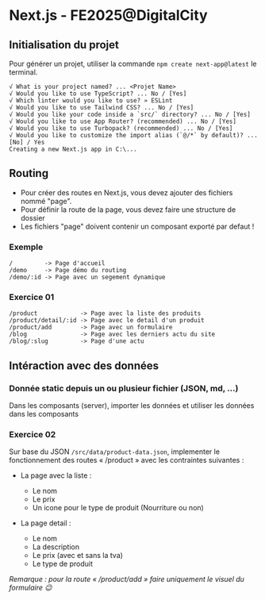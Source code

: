 # Next.js - FE2025@DigitalCity

## Initialisation du projet
Pour générer un projet, utiliser la commande `npm create next-app@latest` le terminal.
```
√ What is your project named? ... <Projet Name>
√ Would you like to use TypeScript? ... No / [Yes]
√ Which linter would you like to use? » ESLint
√ Would you like to use Tailwind CSS? ... No / [Yes]
√ Would you like your code inside a `src/` directory? ... No / [Yes]
√ Would you like to use App Router? (recommended) ... No / [Yes]
√ Would you like to use Turbopack? (recommended) ... No / [Yes]
√ Would you like to customize the import alias (`@/*` by default)? ... [No] / Yes
Creating a new Next.js app in C:\...
```

## Routing
- Pour créer des routes en Next.js, vous devez ajouter des fichiers nommé "page".
- Pour définir la route de la page, vous devez faire une structure de dossier
- Les fichiers "page" doivent contenir un composant exporté par defaut !

### Exemple
```
/         -> Page d'accueil
/demo     -> Page démo du routing
/demo/:id -> Page avec un segement dynamique
```

### Exercice 01
```
/product            -> Page avec la liste des produits
/product/detail/:id -> Page avec le detail d'un produit
/product/add        -> Page avec un formulaire  
/blog               -> Page avec les derniers actu du site
/blog/:slug         -> Page d'une actu
```

## Intéraction avec des données

### Donnée static depuis un ou plusieur fichier (JSON, md, ...)
Dans les composants (server), importer les données et utiliser les données dans les composants

### Exercice 02
Sur base du JSON `/src/data/product-data.json`, implementer le fonctionnement des routes « /product » avec les contraintes suivantes :
 
- La page avec la liste :
  - Le nom
  - Le prix
  - Un icone pour le type de produit (Nourriture ou non)

- La page detail : 
  - Le nom
  - La description
  - Le prix (avec et sans la tva)
  - Le type de produit

_Remarque : pour la route « /product/add » faire uniquement le visuel du formulaire 😉_